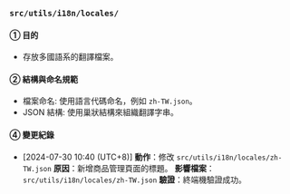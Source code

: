 ### `src/utils/i18n/locales/`

#### ① 目的
- 存放多國語系的翻譯檔案。

#### ② 結構與命名規範
- 檔案命名: 使用語言代碼命名，例如 `zh-TW.json`。
- JSON 結構: 使用巢狀結構來組織翻譯字串。

#### ④ 變更紀錄
- [2024-07-30 10:40 (UTC+8)]
  **動作**：修改 `src/utils/i18n/locales/zh-TW.json`
  **原因**：新增商品管理頁面的標題。
  **影響檔案**：`src/utils/i18n/locales/zh-TW.json`
  **驗證**：終端機驗證成功。
